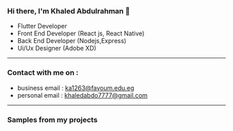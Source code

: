 ### Hi there, I'm Khaled Abdulrahman 👋

  -  Flutter Developer
  -  Front End Developer (React js, React Native)
  -  Back End Developer (Nodejs,Express)
  -  Ui/Ux Designer (Adobe XD)

<hr>

<h3>Contact with me on :</h3>

   - business email : <a href="ka1263@fayoum.edu.eg">ka1263@fayoum.edu.eg
   - personal email : <a href="khaledabdo7777@gmail.com">khaledabdo7777@gmail.com
   
<hr>

<h3>Samples from my projects</h3>
<!--
<h2>Afaq App:</h2>

Afaq app manages buying and selling operations for various markets. Afaq application can print invoices, calculate results and print reports.
Afaq handled with PHP / Laravel as Backend .It have many of selling points 

<h2>International Horse Care Center app ( IHCC ):</h2>

-![716 290 107 - AnyDesk 2022-07-13 15-34-19_Moment(4)](https://user-images.githubusercontent.com/58075058/189663737-51a67677-1094-4116-a2e6-e2cfe1032346.jpg)
![716 290 107 - AnyDesk 2022-07-13 15-34-19_Moment(5)](https://user-images.githubusercontent.com/58075058/189663876-cf5e9712-ec57-4b5b-a67c-96883b0e7ad0.jpg)
![716 290 107 - AnyDesk 2022-07-13 15-34-19_Moment](https://user-images.githubusercontent.com/58075058/189663959-f6370ef1-c078-47ec-a1ac-bce7f74ad4b6.jpg)
![716 290 107 - AnyDesk 2022-07-13 15-34-19_Moment(2)](https://user-images.githubusercontent.com/58075058/189664003-07425d38-3b03-4e00-b515-377f292612a7.jpg)

-->
<h2>Games app:</h2>
  
![WhatsApp Image 2022-09-11 at 11 32 52 AM](https://user-images.githubusercontent.com/58075058/189665177-ab260b9c-9017-4258-b42e-30100dd781e9.jpeg)
![WhatsApp Image 2022-09-11 at 11 32 51 AM](https://user-images.githubusercontent.com/58075058/189665203-b5f34676-12f3-4a7d-bbf0-b1700921a964.jpeg)
![WhatsApp Image 2022-09-11 at 11 32 51 AM(3)](https://user-images.githubusercontent.com/58075058/189665213-739bb6fe-165d-4453-9ab2-33700b5e2346.jpeg)
![WhatsApp Image 2022-09-11 at 11 32 51 AM(2)](https://user-images.githubusercontent.com/58075058/189665763-94a7172a-f858-4459-9ce6-456c49ff6e92.jpeg)
![WhatsApp Image 2022-09-11 at 11 32 50 AM(2)](https://user-images.githubusercontent.com/58075058/189665256-dfaa963a-1df6-4de1-ad65-473c3501c59b.jpeg)
![WhatsApp Image 2022-09-11 at 11 32 50 AM(1)](https://user-images.githubusercontent.com/58075058/189665280-235b5c50-ab02-4782-91f5-68982d7669c1.jpeg)
  
<h2>Nursery app:</h2>
  
![WhatsApp Image 2022-09-11 at 11 32 47 AM(2)](https://user-images.githubusercontent.com/58075058/189675870-61743408-bd89-4422-b68f-8719794dd884.jpeg)
![WhatsApp Image 2022-09-11 at 11 32 47 AM(1)](https://user-images.githubusercontent.com/58075058/189675927-af8603b5-e329-4738-b4ed-263440390288.jpeg)
![WhatsApp Image 2022-09-11 at 11 33 10 AM(6)](https://user-images.githubusercontent.com/58075058/189675964-de9ac188-4e7e-441b-bc54-87831f560dae.jpeg)
![WhatsApp Image 2022-09-11 at 11 33 10 AM(5)](https://user-images.githubusercontent.com/58075058/189675977-30ec51e2-fd84-43fb-99a9-4057e025a999.jpeg)
![WhatsApp Image 2022-09-11 at 11 33 10 AM(4)](https://user-images.githubusercontent.com/58075058/189676035-2d54a2dd-0be6-4df6-874a-f506dcccfccc.jpeg)
![WhatsApp Image 2022-09-11 at 11 33 10 AM(2)](https://user-images.githubusercontent.com/58075058/189676056-36916935-af6a-4e1a-abc6-dbcdd83f67d5.jpeg)


<h2>Midan app:</h2>
  
 ![WhatsApp Image 2022-09-11 at 11 32 52 AM(1)](https://user-images.githubusercontent.com/58075058/189675610-9e7d7824-8d24-4cc7-93f9-0e6d36d66163.jpeg)
  ![WhatsApp Image 2022-09-11 at 11 32 53 AM(5)](https://user-images.githubusercontent.com/58075058/189675433-14333905-7968-468e-a4c8-ccb0c24076ae.jpeg)
![WhatsApp Image 2022-09-11 at 11 32 53 AM](https://user-images.githubusercontent.com/58075058/189675520-36a789b8-d6b7-499a-b222-146541d72e3c.jpeg)
![WhatsApp Image 2022-09-11 at 11 32 52 AM(4)](https://user-images.githubusercontent.com/58075058/189675544-a0cdb2a7-6fb1-448b-af73-67150fe7e4b2.jpeg)
![WhatsApp Image 2022-09-11 at 11 32 52 AM(3)](https://user-images.githubusercontent.com/58075058/189675552-9560dd88-9627-4e91-a7ef-8c3a2fa84363.jpeg)
![WhatsApp Image 2022-09-11 at 11 32 52 AM(2)](https://user-images.githubusercontent.com/58075058/189675585-def65995-cc1e-435b-9793-1472cf114973.jpeg)


<h4>Slim Asset app:</h4>
  
  ![WhatsApp Image 2022-09-11 at 11 32 49 AM(3)](https://user-images.githubusercontent.com/58075058/189676509-1a5f9b65-30e2-4f26-a9ef-f5dd11a887f3.jpeg)
![WhatsApp Image 2022-09-11 at 11 32 49 AM(2)](https://user-images.githubusercontent.com/58075058/189676518-adcd6cee-f8fe-443b-a601-21d26dac2b5b.jpeg)
![WhatsApp Image 2022-09-11 at 11 32 49 AM(1)](https://user-images.githubusercontent.com/58075058/189676542-5e0a76c1-5e6e-4b3b-b5c5-ad4858dcffdf.jpeg)
![WhatsApp Image 2022-09-11 at 11 32 49 AM](https://user-images.githubusercontent.com/58075058/189676548-def94f22-a9e1-4392-9800-112529194e94.jpeg)


<h4>Hatly App:</h4>

-

<h4>Clock app:</h4>

-


<!--
**Khaledabdo77/Khaledabdo77** is a ✨ _special_ ✨ repository because its `README.md` (this file) appears on your GitHub profile.

Here are some ideas to get you started:

- 🔭 I’m currently working on many projects as Flutter Developer...
- 🌱 I’m currently learning php and laravel as backend 
- 🤔 I’m looking for help with ...
- 💬 Ask me about what 
-->
